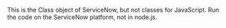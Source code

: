This is the Class object of ServiceNow, but not classes for JavaScript.
Run the code on the ServiceNow platform, not in node.js.
